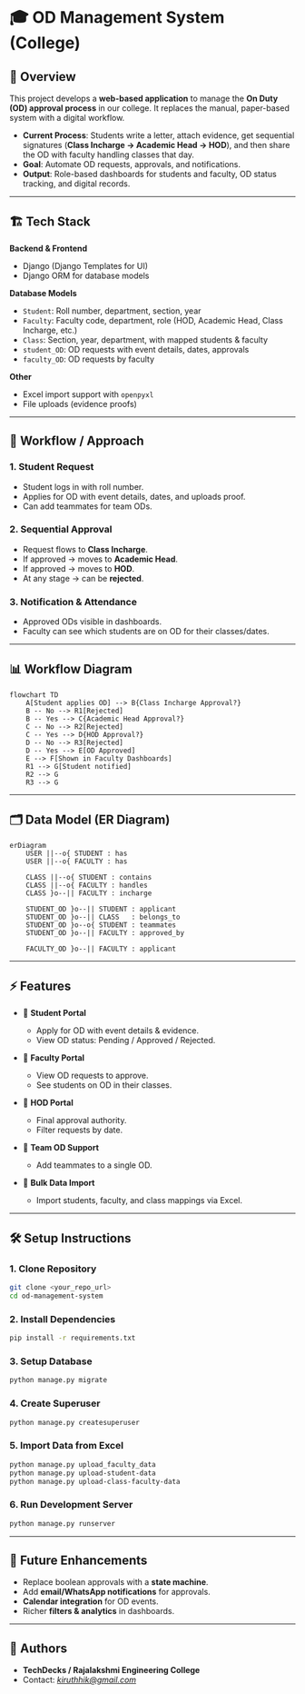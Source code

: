 # 🎓 OD Management System (College)

## 📌 Overview

This project develops a **web-based application** to manage the **On Duty (OD) approval process** in our college. It replaces the manual, paper-based system with a digital workflow.

* **Current Process**: Students write a letter, attach evidence, get sequential signatures (**Class Incharge → Academic Head → HOD**), and then share the OD with faculty handling classes that day.
* **Goal**: Automate OD requests, approvals, and notifications.
* **Output**: Role-based dashboards for students and faculty, OD status tracking, and digital records.

---

## 🏗 Tech Stack

**Backend & Frontend**

* Django (Django Templates for UI)
* Django ORM for database models

**Database Models**

* `Student`: Roll number, department, section, year
* `Faculty`: Faculty code, department, role (HOD, Academic Head, Class Incharge, etc.)
* `Class`: Section, year, department, with mapped students & faculty
* `student_OD`: OD requests with event details, dates, approvals
* `faculty_OD`: OD requests by faculty

**Other**

* Excel import support with `openpyxl`
* File uploads (evidence proofs)

---

## 🔄 Workflow / Approach

### 1. Student Request

* Student logs in with roll number.
* Applies for OD with event details, dates, and uploads proof.
* Can add teammates for team ODs.

### 2. Sequential Approval

* Request flows to **Class Incharge**.
* If approved → moves to **Academic Head**.
* If approved → moves to **HOD**.
* At any stage → can be **rejected**.

### 3. Notification & Attendance

* Approved ODs visible in dashboards.
* Faculty can see which students are on OD for their classes/dates.

---

## 📊 Workflow Diagram

```mermaid
flowchart TD
    A[Student applies OD] --> B{Class Incharge Approval?}
    B -- No --> R1[Rejected]
    B -- Yes --> C{Academic Head Approval?}
    C -- No --> R2[Rejected]
    C -- Yes --> D{HOD Approval?}
    D -- No --> R3[Rejected]
    D -- Yes --> E[OD Approved]
    E --> F[Shown in Faculty Dashboards]
    R1 --> G[Student notified]
    R2 --> G
    R3 --> G
```

---

## 🗂 Data Model (ER Diagram)

```mermaid
erDiagram
    USER ||--o{ STUDENT : has
    USER ||--o{ FACULTY : has

    CLASS ||--o{ STUDENT : contains
    CLASS ||--o{ FACULTY : handles
    CLASS }o--|| FACULTY : incharge

    STUDENT_OD }o--|| STUDENT : applicant
    STUDENT_OD }o--|| CLASS   : belongs_to
    STUDENT_OD }o--o{ STUDENT : teammates
    STUDENT_OD }o--|| FACULTY : approved_by

    FACULTY_OD }o--|| FACULTY : applicant

```

---

## ⚡ Features

* 📌 **Student Portal**

  * Apply for OD with event details & evidence.
  * View OD status: Pending / Approved / Rejected.
* 📌 **Faculty Portal**

  * View OD requests to approve.
  * See students on OD in their classes.
* 📌 **HOD Portal**

  * Final approval authority.
  * Filter requests by date.
* 📌 **Team OD Support**

  * Add teammates to a single OD.
* 📌 **Bulk Data Import**

  * Import students, faculty, and class mappings via Excel.

---

## 🛠 Setup Instructions

### 1. Clone Repository

```bash
git clone <your_repo_url>
cd od-management-system
```

### 2. Install Dependencies

```bash
pip install -r requirements.txt
```

### 3. Setup Database

```bash
python manage.py migrate
```

### 4. Create Superuser

```bash
python manage.py createsuperuser
```

### 5. Import Data from Excel

```bash
python manage.py upload_faculty_data
python manage.py upload-student-data
python manage.py upload-class-faculty-data
```

### 6. Run Development Server

```bash
python manage.py runserver
```

---

## 🚀 Future Enhancements

* Replace boolean approvals with a **state machine**.
* Add **email/WhatsApp notifications** for approvals.
* **Calendar integration** for OD events.
* Richer **filters & analytics** in dashboards.

---

## 👥 Authors

* **TechDecks / Rajalakshmi Engineering College**
* Contact: *kiruthhik@gmail.com*
